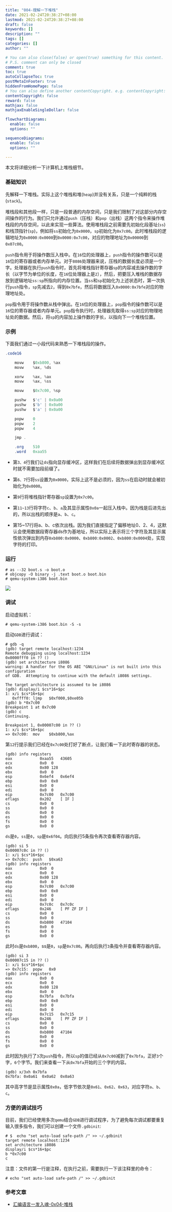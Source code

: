 ```yaml
---
title: "004-理解一下堆栈"
date: 2021-02-24T20:38:27+08:00
lastmod: 2021-02-24T20:38:27+08:00
draft: false
keywords: []
description: ""
tags: []
categories: []
author: ""

# You can also close(false) or open(true) something for this content.
# P.S. comment can only be closed
comment: true
toc: true
autoCollapseToc: true
postMetaInFooter: true
hiddenFromHomePage: false
# You can also define another contentCopyright. e.g. contentCopyright: "This is another copyright."
contentCopyright: false
reward: false
mathjax: false
mathjaxEnableSingleDollar: false

flowchartDiagrams:
  enable: false
  options: ""

sequenceDiagrams: 
  enable: false
  options: ""

---
```


本文将详细分析一下计算机上堆栈细节。

<!--more-->

### 基础知识

先解释一下堆栈。实际上这个堆栈和堆(`heap`)并没有关系，只是一个纯粹的栈(`stack`)。

堆栈段和其他段一样，只是一段普通的内存空间，只是我们限制了对这部分内存空间操作的行为。我们只允许通过`push`（压栈）和`pop`（出栈）这两个指令来操作堆栈段的内存空间，以此来实现一些算法。使用堆栈段之前需要先初始化段基址(`ss`)和栈顶指针(`sp`)，例如将`ss`初始化为`0x0000`，`sp`初始化为`0x7c00`。此时堆栈段的逻辑地址为`0x0000:0x0000`到`0x0000:0x7c00`，对应的物理地址为`0x00000`到`0x07c00`。

`push`指令用于将操作数压入栈中。在`16`位的处理器上，`push`指令的操作数可以是`16`位的寄存器或者内存单元。对于`8086`处理器来说，压栈的数据长度必须是一个字。处理器在执行`push`指令时，首先将堆栈指针寄存器`sp`的内容减去操作数的字长（以字节为单位的长度，在`16`位处理器上是`2`），然后，把要压入堆栈的数据存放到逻辑地址`ss:sp`所指向的内存位置。当`ss`和`sp`初始化为上述状态时，第一次执行`push`指令，`sp`先减去`2`，得到`0x7bfe`，然后将数据压入`0x0000:0x7bfe`对应的物理地址处。

`pop`指令用于将操作数从栈中弹出。在`16`位的处理器上，`pop`指令的操作数可以是`16`位的寄存器或者内存单元。`pop`指令执行时，处理器先取得`ss:sp`对应的物理地址处的数据。然后，将`sp`的内容加上操作数的字长，以指向下一个堆栈位置。 

### 示例

下面我们通过一小段代码来熟悉一下堆栈段的操作。

```as
.code16

	movw	$0xb800, %ax	
	movw	%ax, %ds

	xorw	%ax, %ax
	movw	%ax, %ss

	movw	$0x7c00, %sp		

	pushw	$'c' | 0x0a00
	pushw	$'b' | 0x0a00
	pushw	$'a' | 0x0a00

	popw	0
	popw	2
	popw	4

	jmp	.

	.org	510
	.word	0xaa55
```

* 第`3、4`行我们让`ds`指向显存缓冲区，这样我们在后续将数据弹出到显存缓冲区时就不需要加段前缀了。

* 第`6、7`行将`ss`设置为`0x0000`，实际上这不是必须的，因为`ss`在启动时就会被初始化为`0x0000`。

* 第`9`行将堆栈指针寄存器`sp`设置为`0x7c00`。

* 第`11~13`行将字符`c`、`b`、`a`及其显示属性`0x0a`一起压入栈中。因为栈是后进先出的，所以出栈的顺序是`a`、`b`、`c`。

* 第15~17行将a、b、c依次出栈。因为我们直接指定了偏移地址0、2、4，这默认会使用数据段寄存器ds作为基地址，所以实际上表示将三个字符及其显示属性依次弹出到内存`0xb800:0x0000`、`0xb800:0x0002`、`0xb800:0x0004`处，实现字符的打印。

### 运行

```
# as --32 boot.s -o boot.o
# objcopy -O binary -j .text boot.o boot.bin
# qemu-system-i386 boot.bin
```
![](./qemu-stack.png)

### 调试

启动虚拟机：
```
# qemu-system-i386 boot.bin -S -s
```

启动`GDB`进行调试：

```
# gdb -q
(gdb) target remote localhost:1234
Remote debugging using localhost:1234
0x0000fff0 in ?? ()
(gdb) set architecture i8086 
warning: A handler for the OS ABI "GNU/Linux" is not built into this configuration
of GDB.  Attempting to continue with the default i8086 settings.

The target architecture is assumed to be i8086
(gdb) display/i $cs*16+$pc
1: x/i $cs*16+$pc
   0xffff0:	ljmp   $0xf000,$0xe05b
(gdb) b *0x7c00  
Breakpoint 1 at 0x7c00
(gdb) c
Continuing.

Breakpoint 1, 0x00007c00 in ?? ()
1: x/i $cs*16+$pc
=> 0x7c00:	mov    $0xb800,%ax
```

第`12`行提示我们已经在`0x7c00`处打好了断点，让我们看一下此时寄存器的状态。

```
(gdb) info registers
eax            0xaa55	43605
ecx            0x0	0
edx            0x80	128
ebx            0x0	0
esp            0x6ef4	0x6ef4
ebp            0x0	0x0
esi            0x0	0
edi            0x0	0
eip            0x7c00	0x7c00
eflags         0x202	[ IF ]
cs             0x0	0
ss             0x0	0
ds             0x0	0
es             0x0	0
fs             0x0	0
gs             0x0	0
```

`ds`是`0`，`ss`是`0`，`sp`是`0x6f04`。向后执行5条指令再次查看寄存器内容。

```
(gdb) si 5
0x00007c0c in ?? ()
1: x/i $cs*16+$pc
=> 0x7c0c:	push   $0xa63
(gdb) info registers
eax            0x0	0
ecx            0x0	0
edx            0x80	128
ebx            0x0	0
esp            0x7c00	0x7c00
ebp            0x0	0x0
esi            0x0	0
edi            0x0	0
eip            0x7c0c	0x7c0c
eflags         0x246	[ PF ZF IF ]
cs             0x0	0
ss             0x0	0
ds             0xb800	47104
es             0x0	0
fs             0x0	0
gs             0x0	0
```

此时`ds`是`0xb800`，ss是`0`，`sp`是`0x7c00`。再向后执行`3`条指令并查看寄存器内容。

```
(gdb) si 3
0x00007c15 in ?? ()
1: x/i $cs*16+$pc
=> 0x7c15:	popw   0x0
(gdb) info registers
eax            0x0	0
ecx            0x0	0
edx            0x80	128
ebx            0x0	0
esp            0x7bfa	0x7bfa
ebp            0x0	0x0
esi            0x0	0
edi            0x0	0
eip            0x7c15	0x7c15
eflags         0x246	[ PF ZF IF ]
cs             0x0	0
ss             0x0	0
ds             0xb800	47104
es             0x0	0
fs             0x0	0
gs             0x0	0
```


此时因为执行了`3`次`push`指令，所以`sp`的值已经从`0x7c00`减到了`0x7bfa`，正好`3`个字，`6`个字节。我们来查看一下从`0x7bfa`开始的三个字的内容。

```
(gdb) x/3xh 0x7bfa
0x7bfa:	0x0a61	0x0a62	0x0a63
```

其中高字节是显示属性`0x0a`，低字节依次是`0x61`、`0x62`、`0x63`，对应字符`a`、`b`、`c`。

### 方便的调试技巧

目前，我们已经使用多次`qemu`结合`GDB`进行调试程序，为了避免每次调试都要重复输入很多指令，我们可以创建一个文件`.gdbinit`:
```
# $  echo "set auto-load safe-path /" >> ~/.gdbinit
target remote localhost:1234
set architecture i8086
display/i $cs*16+$pc
b *0x7c00
c
```

注意：文件的第一行是注释，在执行之前，需要执行一下该注释里的命令：
```
# echo "set auto-load safe-path /" >> ~/.gdbinit
```

### 参考文章

* [汇编语言一发入魂-0x04-堆栈](https://kviccn.github.io/posts/2020/03/%E6%B1%87%E7%BC%96%E8%AF%AD%E8%A8%80%E4%B8%80%E5%8F%91%E5%85%A5%E9%AD%82-0x04-%E5%A0%86%E6%A0%88/)
